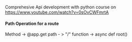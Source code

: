 Comprehesive Api development with python course on https://www.youtube.com/watch?v=0sOvCWFmrtA

#### Path Operation for a route
Method -> @app.get
path - > "/"
function -> async def root()
